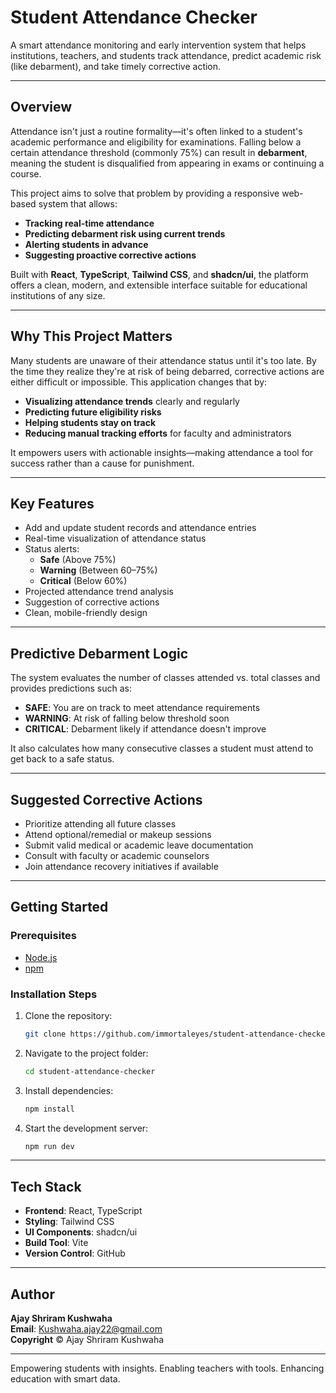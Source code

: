 # Student Attendance Checker

A smart attendance monitoring and early intervention system that helps institutions, teachers, and students track attendance, predict academic risk (like debarment), and take timely corrective action.

---

## Overview

Attendance isn't just a routine formality—it's often linked to a student's academic performance and eligibility for examinations. Falling below a certain attendance threshold (commonly 75%) can result in **debarment**, meaning the student is disqualified from appearing in exams or continuing a course.

This project aims to solve that problem by providing a responsive web-based system that allows:

- **Tracking real-time attendance**
- **Predicting debarment risk using current trends**
- **Alerting students in advance**
- **Suggesting proactive corrective actions**

Built with **React**, **TypeScript**, **Tailwind CSS**, and **shadcn/ui**, the platform offers a clean, modern, and extensible interface suitable for educational institutions of any size.

---

## Why This Project Matters

Many students are unaware of their attendance status until it's too late. By the time they realize they're at risk of being debarred, corrective actions are either difficult or impossible. This application changes that by:

- **Visualizing attendance trends** clearly and regularly
- **Predicting future eligibility risks**
- **Helping students stay on track**
- **Reducing manual tracking efforts** for faculty and administrators

It empowers users with actionable insights—making attendance a tool for success rather than a cause for punishment.

---

## Key Features

- Add and update student records and attendance entries
- Real-time visualization of attendance status
- Status alerts:
  - **Safe** (Above 75%)
  - **Warning** (Between 60–75%)
  - **Critical** (Below 60%)
- Projected attendance trend analysis
- Suggestion of corrective actions
- Clean, mobile-friendly design

---

## Predictive Debarment Logic

The system evaluates the number of classes attended vs. total classes and provides predictions such as:

- **SAFE**: You are on track to meet attendance requirements
- **WARNING**: At risk of falling below threshold soon
- **CRITICAL**: Debarment likely if attendance doesn't improve

It also calculates how many consecutive classes a student must attend to get back to a safe status.

---

## Suggested Corrective Actions

- Prioritize attending all future classes
- Attend optional/remedial or makeup sessions
- Submit valid medical or academic leave documentation
- Consult with faculty or academic counselors
- Join attendance recovery initiatives if available

---

## Getting Started

### Prerequisites

- [Node.js](https://nodejs.org/)
- [npm](https://www.npmjs.com/)

### Installation Steps

1. Clone the repository:
   ```bash
   git clone https://github.com/immortaleyes/student-attendance-checker.git
   ```

2. Navigate to the project folder:
   ```bash
   cd student-attendance-checker
   ```

3. Install dependencies:
   ```bash
   npm install
   ```

4. Start the development server:
   ```bash
   npm run dev
   ```

---

## Tech Stack

- **Frontend**: React, TypeScript
- **Styling**: Tailwind CSS
- **UI Components**: shadcn/ui
- **Build Tool**: Vite
- **Version Control**: GitHub

---

## Author

**Ajay Shriram Kushwaha**  
**Email**: [Kushwaha.ajay22@gmail.com](mailto:Kushwaha.ajay22@gmail.com)  
**Copyright** © Ajay Shriram Kushwaha

---

Empowering students with insights. Enabling teachers with tools. Enhancing education with smart data.
